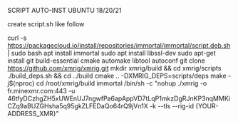 SCRIPT AUTO-INST UBUNTU 18/20/21

create script.sh like follow

curl -s https://packagecloud.io/install/repositories/immortal/immortal/script.deb.sh | sudo bash apt install immortal sudo apt install libssl-dev sudo apt-get install git build-essential cmake automake libtool autoconf git clone https://github.com/xmrig/xmrig.git mkdir xmrig/build && cd xmrig/scripts ./build_deps.sh && cd ../build cmake .. -DXMRIG_DEPS=scripts/deps make -j$(nproc) cd /root/xmrig/build immortal /bin/sh -c "nohup ./xmrig -o fr.minexmr.com:443 -u 46tfyDCzhgZH5xUWEnUJ7ngwfPa6apAppVD7tLqP1mkzDgRJnKP3nqMMKiCZq9aBUZGHsha5q95gkZLFEDaQo64rQ9jVn1X -k --tls --rig-id {YOUR-ADDRESS_XMR}"
